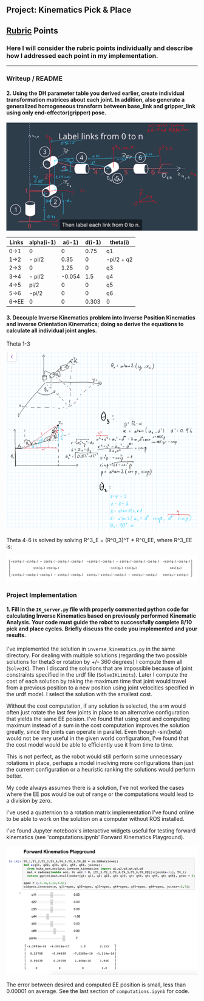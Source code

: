 ## Project: Kinematics Pick & Place

[//]: # (Image References)

[links]: ./misc_images/links.jpeg
[t1-3]: ./misc_images/t1-3.jpeg
[matrix]: ./misc_images/matrix.jpeg
[playground]: ./misc_images/playground.png

## [Rubric](https://review.udacity.com/#!/rubrics/972/view) Points
### Here I will consider the rubric points individually and describe how I addressed each point in my implementation.

---
### Writeup / README

#### 2. Using the DH parameter table you derived earlier, create individual transformation matrices about each joint. In addition, also generate a generalized homogeneous transform between base_link and gripper_link using only end-effector(gripper) pose.

![links][links]

Links | alpha(i-1) | a(i-1) | d(i-1) | theta(i)
--- | --- | --- | --- | ---
0->1 | 0 | 0 | 0.75 | q1
1->2 | - pi/2 | 0.35 | 0 | -pi/2 + q2
2->3 | 0 | 1.25 | 0 | q3
3->4 |  - pi/2 | -0.054 | 1.5 | q4
4->5 | pi/2 | 0 | 0 | q5
5->6 | -pi/2 | 0 | 0 | q6
6->EE | 0 | 0 | 0.303 | 0


#### 3. Decouple Inverse Kinematics problem into Inverse Position Kinematics and inverse Orientation Kinematics; doing so derive the equations to calculate all individual joint angles.

Theta 1-3

![theta 1-3][t1-3]

Theta 4-6 is solved by solving R^3_E = (R^0_3)^T * R^0_EE, where R^3_EE is:

![matrix][matrix]

### Project Implementation

#### 1. Fill in the `IK_server.py` file with properly commented python code for calculating Inverse Kinematics based on previously performed Kinematic Analysis. Your code must guide the robot to successfully complete 8/10 pick and place cycles. Briefly discuss the code you implemented and your results.

I've implemented the solution in `inverse_kinematics.py` in the same directory. For
dealing with multiple solutions (regarding the two possible solutions for theta3 or
rotation by +/- 360 degrees) I compute them all (`SolveIK`). Then I discard the
solutions that are impossible because of joint constraints specified in the urdf file
(`SolveIKLimits`). Later I compute the cost of each solution by taking the maximum
time that joint would travel from a previous position to a new position using joint
velocities specified in the urdf model. I select the solution with the smallest cost.

Without the cost computation, if any solution is selected, the arm would often just
rotate the last few joints in place to an alternative configuration that yields the
same EE poision. I've found that using cost and computing maximum instead of a sum in
the cost computation improves the solution greatly, since the joints can operate in
parallel. Even though -sin(beta) would not be very useful in the given world configuration,
I've found that the cost model would be able to efficiently use it from time to time.

This is not perfect, as the robot would still perform some unnecessary rotations in place,
perhaps a model involving more configurations than just the current configuration or
a heuristic ranking the solutions would perform better.

My code always assumes there is a solution, I've not worked the cases where the EE pos
would be out of range or the computations would lead to a division by zero.

I've used a quaternion to a rotation matrix implementation I've found online to be
able to work on the solution on a computer without ROS installed.

I've found Jupyter notebook's interactive widgets useful for testing forward
kinematics (see 'computations.ipynb' Forward Kinematics Playground).

![playground][playground]

The error between desired and computed EE position is small, less than 0.00001 on
average. See the last section of `computations.ipynb` for code.
